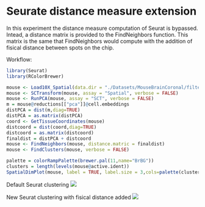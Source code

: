 # Seurate distance measure extension
In this experiment the distance measure computation of Seurat is bypassed. Intead, a distance matrix is provided to the FindNeighbors function. This matrix is the same that FindNeighbors would compute with the addition of fisical distance between spots on the chip.

Workflow:
````R
library(Seurat)
library(RColorBrewer)

mouse <- Load10X_Spatial(data.dir = "./Datasets/MouseBrainCoronal/filtered_feature_bc_matrix")
mouse <- SCTransform(mouse, assay = "Spatial", verbose = FALSE)
mouse <- RunPCA(mouse, assay = "SCT", verbose = FALSE)
m = mouse@reductions[["pca"]]@cell.embeddings
distPCA = dist(m,diag=TRUE)  
distPCA = as.matrix(distPCA)
coord <- GetTissueCoordinates(mouse)
distcoord = dist(coord,diag=TRUE)
distcoord = as.matrix(distcoord)
finaldist = distPCA + distcoord
mouse <- FindNeighbors(mouse, distance.matric = finaldist)
mouse <- FindClusters(mouse, verbose = FALSE)

palette = colorRampPalette(brewer.pal(11,name="BrBG"))
clusters = length(levels(mouse@active.ident))
SpatialDimPlot(mouse, label = TRUE, label.size = 3,cols=palette(clusters))
````

Default Seurat clustering
![](https://user-images.githubusercontent.com/25981629/88464572-349b7c00-cebc-11ea-9845-054ea8ef343a.png)

New Seurat clustering with fisical distance added
![](https://user-images.githubusercontent.com/25981629/88464570-2baaaa80-cebc-11ea-9e8f-f8779a03454c.png)